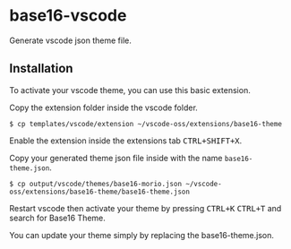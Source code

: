# base16-vscode

Generate vscode json theme file.

## Installation

To activate your vscode theme, you can use this basic extension.

Copy the extension folder inside the vscode folder.

```
$ cp templates/vscode/extension ~/vscode-oss/extensions/base16-theme
```

Enable the extension inside the extensions tab <kbd>CTRL+SHIFT+X</kbd>.

Copy your generated theme json file inside with the name `base16-theme.json`.

```
$ cp output/vscode/themes/base16-morio.json ~/vscode-oss/extensions/base16-theme/base16-theme.json
```

Restart vscode then activate your theme by pressing <kbd>CTRL+K</kbd> <kbd>CTRL+T</kbd> and search for Base16 Theme.

You can update your theme simply by replacing the base16-theme.json.